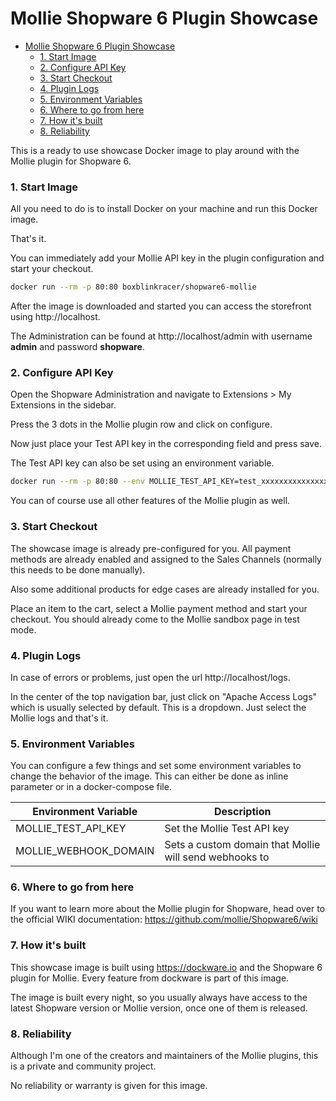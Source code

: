 # Mollie Shopware 6 Plugin Showcase

<!-- TOC -->
* [Mollie Shopware 6 Plugin Showcase](#mollie-shopware-6-plugin-showcase)
    * [1. Start Image](#1-start-image)
    * [2. Configure API Key](#2-configure-api-key)
    * [3. Start Checkout](#3-start-checkout)
    * [4. Plugin Logs](#4-plugin-logs)
    * [5. Environment Variables](#5-environment-variables)
    * [6. Where to go from here](#6-where-to-go-from-here)
    * [7. How it's built](#7-how-its-built)
    * [8. Reliability](#8-reliability)
<!-- TOC -->

This is a ready to use showcase Docker image to play around with the Mollie plugin for Shopware 6.

### 1. Start Image

All you need to do is to install Docker on your machine and run this Docker image.

That's it.

You can immediately add your Mollie API key in the plugin configuration and start your checkout.

```bash 
docker run --rm -p 80:80 boxblinkracer/shopware6-mollie
```

After the image is downloaded and started you can access the storefront using http://localhost.

The Administration can be found at http://localhost/admin with username **admin** and password **shopware**.

### 2. Configure API Key

Open the Shopware Administration and navigate to Extensions > My Extensions in the sidebar.

Press the 3 dots in the Mollie plugin row and click on configure.

Now just place your Test API key in the corresponding field and press save.

The Test API key can also be set using an environment variable.

```bash 
docker run --rm -p 80:80 --env MOLLIE_TEST_API_KEY=test_xxxxxxxxxxxxxxxxxxxxxxxxxxxxxxx boxblinkracer/shopware6-mollie
```

You can of course use all other features of the Mollie plugin as well.

### 3. Start Checkout

The showcase image is already pre-configured for you.
All payment methods are already enabled and assigned to the Sales Channels (normally this needs to be done manually).

Also some additional products for edge cases are already installed for you.

Place an item to the cart, select a Mollie payment method and start your checkout.
You should already come to the Mollie sandbox page in test mode.

### 4. Plugin Logs

In case of errors or problems, just open the url http://localhost/logs.

In the center of the top navigation bar, just click on "Apache Access Logs" which is usually selected by default.
This is a dropdown. Just select the Mollie logs and that's it.

### 5. Environment Variables

You can configure a few things and set some environment variables to change the behavior of the image.
This can either be done as inline parameter or in a docker-compose file.

| Environment Variable  | Description                                            |
|-----------------------|--------------------------------------------------------|
| MOLLIE_TEST_API_KEY   | Set the Mollie Test API key                            |
| MOLLIE_WEBHOOK_DOMAIN | Sets a custom domain that Mollie will send webhooks to |

### 6. Where to go from here

If you want to learn more about the Mollie plugin for Shopware, head over
to the official WIKI documentation: https://github.com/mollie/Shopware6/wiki

### 7. How it's built

This showcase image is built using https://dockware.io and the Shopware 6 plugin for Mollie.
Every feature from dockware is part of this image.

The image is built every night, so you usually always have access to the latest Shopware version
or Mollie version, once one of them is released.

### 8. Reliability

Although I'm one of the creators and maintainers of the Mollie plugins,
this is a private and community project.

No reliability or warranty is given for this image.
